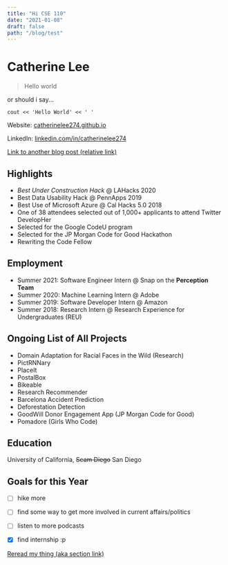 ```yaml
---
title: "Hi CSE 110"
date: "2021-01-08"
draft: false
path: "/blog/test"
---
```


# Catherine Lee


> Hello world

or should i say...

`cout << 'Hello World' << ' ' `

Website: [catherinelee274.github.io](https://catherinelee274.github.io/)


LinkedIn: [linkedin.com/in/catherinelee274](https://www.linkedin.com/in/catherinelee274/)

[Link to another blog post (relative link)](post-1.md)
 
<!-- ## Skills and technology -->

<!-- <table>
<tr><td>Languages</td><td><strong>JavaScript</strong>, Python, Perl, C, Emacs lisp, bash, some Scala and Elixir</td></tr>
<tr><td>Libs & frameworks</td><td><strong>Ember</strong>, <strong>React</strong>, <strong>Node.js</strong>, <strong>Vanilla JS</strong>, CanJS, ExtJS/Sencha, JQuery</td></tr>
<tr><td>Web</td><td>HTML5, CSS3, ES2015+</td></tr>
<tr><td>VCS</td><td><strong>git</strong> + github/gitlab, cvs</td></tr>
<tr><td>Databases</td><td>MySQL, SQLite</td></tr>
<tr><td>Computer Ethics</td><td>Ethical analysis, expert knowledge of ethics and rationality</td></tr>
<tr><td>Others</td><td>Expert in logic, diversity-in-tech enthusiast</td></tr>
</table> -->
## Highlights
* *Best Under Construction Hack* @ LAHacks 2020
* Best Data Usability Hack @ PennApps 2019
* Best Use of Microsoft Azure @ Cal Hacks 5.0 2018
* One of 38 attendees selected out of 1,000+ applicants to attend Twitter DevelopHer
* Selected for the Google CodeU program
* Selected for the JP Morgan Code for Good Hackathon
* Rewriting the Code Fellow


## Employment
* Summer 2021: Software Engineer Intern @ Snap on the **Perception Team**
* Summer 2020: Machine Learning Intern @ Adobe
* Summer 2019: Software Developer Intern @ Amazon
* Summer 2018: Research Intern @ Research Experience for Undergraduates (REU)


## Ongoing List of All Projects

* Domain Adaptation for Racial Faces in the Wild (Research)
* PictRNNary
* PlaceIt
* PostalBox
* Bikeable
* Research Recommender
* Barcelona Accident Prediction
* Deforestation Detection
* GoodWill Donor Engagement App (JP Morgan Code for Good)
* Pomadore (Girls Who Code)

## Education

University of California, ~~Scam Diego~~ San Diego

## Goals for this Year
- [ ] hike more
- [ ] find some way to get more involved in current affairs/politics
- [ ] listen to more podcasts
- [x] find internship :p


[Reread my thing (aka section link)](#catherine-lee)
